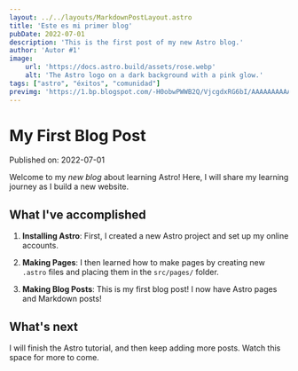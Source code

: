 ```yaml
---
layout: ../../layouts/MarkdownPostLayout.astro
title: 'Este es mi primer blog'
pubDate: 2022-07-01
description: 'This is the first post of my new Astro blog.'
author: 'Autor #1'
image:
    url: 'https://docs.astro.build/assets/rose.webp'
    alt: 'The Astro logo on a dark background with a pink glow.'
tags: ["astro", "éxitos", "comunidad"]
previmg: 'https://1.bp.blogspot.com/-H0obwPWWB2Q/VjcgdxRG6bI/AAAAAAAAAAg/V4UiIbUHnB0/s640/Pug_portrait.jpg'
---
```

# My First Blog Post

Published on: 2022-07-01

Welcome to my _new blog_ about learning Astro! Here, I will share my learning journey as I build a new website.

## What I've accomplished

1. **Installing Astro**: First, I created a new Astro project and set up my online accounts.

2. **Making Pages**: I then learned how to make pages by creating new `.astro` files and placing them in the `src/pages/` folder.

3. **Making Blog Posts**: This is my first blog post! I now have Astro pages and Markdown posts!

## What's next

I will finish the Astro tutorial, and then keep adding more posts. Watch this space for more to come.